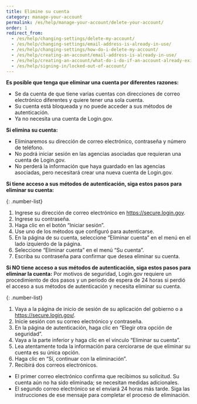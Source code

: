 ```yaml
---
title: Elimine su cuenta
category: manage-your-account
permalink: /es/help/manage-your-account/delete-your-account/
order: 1
redirect_from:
  - /es/help/changing-settings/delete-my-account/
  - /es/help/changing-settings/email-address-is-already-in-use/
  - /es/help/changing-settings/how-do-i-delete-my-account/
  - /es/help/creating-an-account/email-address-is-already-in-use/
  - /es/help/creating-an-account/what-do-i-do-if-an-account-already-exists-under-my-email-address/
  - /es/help/signing-in/locked-out-of-account/
---
```

**Es posible que tenga que eliminar una cuenta por diferentes razones:**

* Se da cuenta de que tiene varias cuentas con direcciones de correo electrónico diferentes y quiere tener una sola cuenta.
* Su cuenta está bloqueada y no puede acceder a sus métodos de autenticación.
* Ya no necesita una cuenta de Login.gov.

**Si elimina su cuenta:**
* Eliminaremos su dirección de correo electrónico, contraseña y número de teléfono.
* No podrá iniciar sesión en las agencias asociadas que requieran una cuenta de Login.gov.
* No perderá la información que haya guardado en las agencias asociadas, pero necesitará crear una nueva cuenta de Login.gov.

**Si tiene acceso a sus métodos de autenticación, siga estos pasos para eliminar su cuenta:**

{: .number-list}
1. Ingrese su dirección de correo electrónico en <https://secure.login.gov>.
2. Ingrese su contraseña.
3. Haga clic en el botón “Iniciar sesión”.
4. Use uno de los métodos que configuró para autenticarse.
5. En la página de su cuenta, seleccione “Eliminar cuenta” en el menú en el lado izquierdo de la página.
6. Seleccione “Eliminar cuenta” en el menú “Su cuenta”.
7. Escriba su contraseña para confirmar que desea eliminar su cuenta.

**Si NO tiene acceso a sus métodos de autenticación, siga estos pasos para eliminar la cuenta:**
Por motivos de seguridad, Login.gov requiere un procedimiento de dos pasos y un período de espera de 24 horas si perdió el acceso a sus métodos de autenticación y necesita eliminar su cuenta.

{: .number-list}
1. Vaya a la página de inicio de sesión de su aplicación del gobierno o a <https://secure.login.gov/>.
2. Inicie sesión con su correo electrónico y contraseña.
3. En la página de autenticación, haga clic en “Elegir otra opción de seguridad”.
4. Vaya a la parte inferior y haga clic en el vínculo “Eliminar su cuenta”.
5. Lea atentamente toda la información para cerciorarse de que eliminar su cuenta es su única opción.
6. Haga clic en “Sí, continuar con la eliminación”.
7. Recibirá dos correos electrónicos.
* El primer correo electrónico confirma que recibimos su solicitud. Su cuenta aún no ha sido eliminada; se necesitan medidas adicionales.
* El segundo correo electrónico se el enviará 24 horas más tarde. Siga las instrucciones de ese mensaje para completar el proceso de eliminación.
